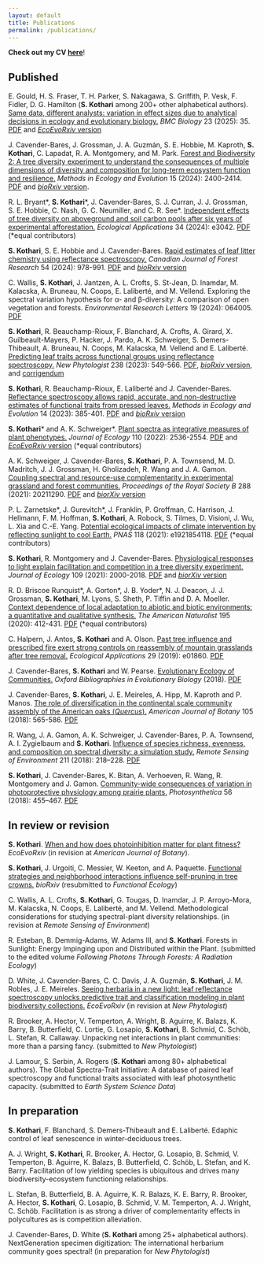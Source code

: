 ```yaml
---
layout: default
title: Publications
permalink: /publications/
---
```


__Check out my CV [here](/Documents/Kothari_CV3_GRAD8101_v3.pdf)__!

## Published

E. Gould, H. S. Fraser, T. H. Parker, S. Nakagawa, S. Griffith, P. Vesk, F. Fidler, D. G. Hamilton (__S. Kothari__ among 200+ other alphabetical authors). [Same data, different analysts: variation in effect sizes due to analytical decisions in ecology and evolutionary biology.](https://bmcbiol.biomedcentral.com/articles/10.1186/s12915-024-02101-x) *BMC Biology* 23 (2025): 35. [PDF](/Documents/Gouldetal2025BMCBio.pdf) and [*EcoEvoRxiv* version](https://ecoevorxiv.org/repository/view/6000/)

J. Cavender-Bares, J. Grossman, J. A. Guzmán, S. E. Hobbie, M. Kaproth, __S. Kothari__, C. Lapadat, R. A. Montgomery, and M. Park. [Forest and Biodiversity 2: A tree diversity experiment to understand the consequences of multiple dimensions of diversity and composition for long-term ecosystem function and resilience.](https://besjournals.onlinelibrary.wiley.com/doi/10.1111/2041-210X.14435) *Methods in Ecology and Evolution* 15 (2024): 2400-2414. [PDF](/Documents/CavenderBaresetal2024MEE.pdf) and [*bioRxiv* version](https://www.biorxiv.org/content/10.1101/2024.03.09.584227v1).

R. L. Bryant\*, __S. Kothari__\*, J. Cavender-Bares, S. J. Curran, J. J. Grossman, S. E. Hobbie, C. Nash, G. C. Neumiller, and C. R. See\*. [Independent effects of tree diversity on aboveground and soil carbon pools after six years of experimental afforestation.](https://esajournals.onlinelibrary.wiley.com/doi/abs/10.1002/eap.3042) *Ecological Applications* 34 (2024): e3042. [PDF](/Documents/Bryantetal2024EcolApps.pdf) (\*equal contributors)

__S. Kothari__, S. E. Hobbie and J. Cavender-Bares. [Rapid estimates of leaf litter chemistry using reflectance spectroscopy.](https://cdnsciencepub.com/doi/abs/10.1139/cjfr-2023-0280) *Canadian Journal of Forest Research* 54 (2024): 978-991. [PDF](/Documents/Kotharietal2024CJFR.pdf) and [*bioRxiv* version](https://www.biorxiv.org/content/10.1101/2023.11.27.568939v1)

C. Wallis, __S. Kothari__, J. Jantzen, A. L. Crofts, S. St-Jean, D. Inamdar, M. Kalacska, A. Bruneau, N. Coops, E. Laliberté, and M. Vellend. Exploring the spectral variation hypothesis for α- and β-diversity: A comparison of open vegetation and forests. *Environmental Research Letters* 19 (2024): 064005. [PDF](/Documents/WallisetalERL2024.pdf)

__S. Kothari__, R. Beauchamp-Rioux, F. Blanchard, A. Crofts, A. Girard, X. Guilbeault-Mayers, P. Hacker, J. Pardo, A. K. Schweiger, S. Demers-Thibeault, A. Bruneau, N. Coops, M. Kalacska, M. Vellend and E. Laliberté. [Predicting leaf traits across functional groups using reflectance spectroscopy.](https://nph.onlinelibrary.wiley.com/doi/10.1111/nph.18713) *New Phytologist* 238 (2023): 549-566. [PDF](/Documents/KotharietalNewPhyt2023.pdf), [*bioRxiv* version](https://www.biorxiv.org/content/10.1101/2022.07.01.498461), and [corrigendum](/Documents/Kotharietal2023NewPhyt_corrigendum.pdf)

__S. Kothari__, R. Beauchamp-Rioux, E. Laliberté and J. Cavender-Bares. [Reflectance spectroscopy allows rapid, accurate, and non-destructive estimates of functional traits from pressed leaves.](https://besjournals.onlinelibrary.wiley.com/doi/10.1111/2041-210X.13958) *Methods in Ecology and Evolution* 14 (2023): 385-401. [PDF](/Documents/KotharietalMEE2023.pdf) and [*bioRxiv* version](https://www.biorxiv.org/content/10.1101/2021.04.21.440856)

__S. Kothari__\* and A. K. Schweiger\*. [Plant spectra as integrative measures of plant phenotypes.](https://besjournals.onlinelibrary.wiley.com/doi/10.1111/1365-2745.13972) *Journal of Ecology* 110 (2022): 2536-2554. [PDF](/Documents/KothariSchweigerJEcol2022.pdf) and [*EcoEvoRxiv* version](https://ecoevorxiv.org/bfc5t/)  (\*equal contributors)

A. K. Schweiger, J. Cavender-Bares, __S. Kothari__, P. A. Townsend, M. D. Madritch, J. J. Grossman, H. Gholizadeh, R. Wang and J. A. Gamon. [Coupling spectral and resource-use complementarity in experimental grassland and forest communities.](https://royalsocietypublishing.org/doi/10.1098/rspb.2021.1290) _Proceedings of the Royal Society B_ 288 (2021): 20211290. [PDF](/Documents/SchweigeretalProcB2021.pdf) and [*biorXiv* version](https://www.biorxiv.org/content/10.1101/2020.04.24.060483v2)

P. L. Zarnetske\*, J. Gurevitch\*, J. Franklin, P. Groffman, C. Harrison, J. Hellmann, F. M. Hoffman, __S. Kothari__, A. Robock, S. Tilmes, D. Visioni, J. Wu, L. Xia and C.-E. Yang. [Potential ecological impacts of climate intervention by reflecting sunlight to cool Earth.](https://www.pnas.org/content/118/15/e1921854118) _PNAS_ 118 (2021): e1921854118. [PDF](/Documents/ZarnetskeetalPNAS2021.pdf) (\*equal contributors)

__S. Kothari__, R. Montgomery and J. Cavender-Bares. [Physiological responses to light explain facilitation and competition in a tree diversity experiment.](https://besjournals.onlinelibrary.wiley.com/doi/10.1111/1365-2745.13637) _Journal of Ecology_ 109 (2021): 2000-2018. [PDF](/Documents/KotharietalJEcol2021.pdf) and [*biorXiv* version](https://www.biorxiv.org/content/10.1101/845701v5)

R. D. Briscoe Runquist\*, A. Gorton\*, J. B. Yoder\*, N. J. Deacon, J. J. Grossman, __S. Kothari__, M. Lyons, S. Sheth, P. Tiffin and D. A. Moeller. [Context dependence of local adaptation to abiotic and biotic environments: a quantitative and qualitative synthesis.](https://www.journals.uchicago.edu/doi/pdfplus/10.1086/707322) _The American Naturalist_ 195 (2020): 412-431. [PDF](/Documents/RunquistetalAmNat2020.pdf) (\*equal contributors)

C. Halpern, J. Antos, __S. Kothari__ and A. Olson. [Past tree influence and prescribed fire exert strong controls on reassembly of mountain grasslands after tree removal.](https://esajournals.onlinelibrary.wiley.com/doi/10.1002/eap.1860) _Ecological Applications_ 29 (2019): e01860. [PDF](/Documents/HalpernetalEcoApps2019.pdf)

J. Cavender-Bares, __S. Kothari__ and W. Pearse. [Evolutionary Ecology of Communities.](http://www.oxfordbibliographies.com/view/document/obo-9780199941728/obo-9780199941728-0111.xml) _Oxford Bibliographies in Evolutionary Biology_ (2018). [PDF](/Documents/JCBetalOBEB2018.pdf)

J. Cavender-Bares, __S. Kothari__, J. E. Meireles, A. Hipp, M. Kaproth and P. Manos. [The role of diversification in the continental scale community assembly of the American oaks (_Quercus_).](https://bsapubs.onlinelibrary.wiley.com/doi/full/10.1002/ajb2.1049) _American Journal of Botany_ 105 (2018): 565-586. [PDF](/Documents/JCBetalAJB2018.pdf)

R. Wang, J. A. Gamon, A. K. Schweiger, J. Cavender-Bares, P. A. Townsend, A. I. Zygielbaum and __S. Kothari__. [Influence of species richness, evenness, and composition on spectral diversity: a simulation study.](https://www.sciencedirect.com/science/article/pii/S003442571830155X) _Remote Sensing of Environment_ 211 (2018): 218–228. [PDF](/Documents/WangetalRemSensEnv2018.pdf)

__S. Kothari__, J. Cavender-Bares, K. Bitan, A. Verhoeven, R. Wang, R. Montgomery and J. Gamon. [Community-wide consequences of variation in photoprotective physiology among prairie plants.](https://link.springer.com/article/10.1007/s11099-018-0777-9) _Photosynthetica_ 56 (2018): 455–467. [PDF](/Documents/KotharietalPhotosynthetica2018.pdf)

<!--- __S. Kothari__ [Characterization of a Family of Cubic Dynamical Systems.](https://lib.bsu.edu/beneficencepress/mathexchange/08-01/) _Ball State Undergraduate Mathematics Exchange_ (2011), 8(1): 25–36, 201. [PDF](Documents/KothariBSUME2011.pdf) --->

## In review or revision

__S. Kothari__. [When and how does photoinhibition matter for plant fitness?](https://ecoevorxiv.org/repository/view/3659/) *EcoEvoRxiv* (in revision at *American Journal of Botany*).

__S. Kothari__, J. Urgoiti, C. Messier, W. Keeton, and A. Paquette. [Functional strategies and neighborhood interactions influence self-pruning in tree crowns.](https://www.biorxiv.org/content/10.1101/2024.10.17.618957v1) *bioRxiv* (resubmitted to *Functional Ecology*)

C. Wallis, A. L. Crofts, __S. Kothari__, G. Tougas, D. Inamdar, J. P. Arroyo-Mora, M. Kalacska, N. Coops, E. Laliberté, and M. Vellend. Methodological considerations for studying spectral-plant diversity relationships. (in revision at *Remote Sensing of Environment*)

R. Esteban, B. Demmig-Adams, W. Adams III, and __S. Kothari__. Forests in Sunlight: Energy Impinging upon and Distributed within the Plant. (submitted to the edited volume *Following Photons Through Forests: A Radiation Ecology*)

D. White, J. Cavender-Bares, C. C. Davis, J. A. Guzmán, __S. Kothari__, J. M. Robles, J. E. Meireles. [Seeing herbaria in a new light: leaf reflectance spectroscopy unlocks predictive trait and classification modeling in plant biodiversity collections.](https://ecoevorxiv.org/repository/view/8529/) *EcoEvoRxiv* (in revision at *New Phytologist*)

R. Brooker, A. Hector, V. Temperton, A. Wright, B. Aguirre, K. Balazs, K. Barry, B. Butterfield, C. Lortie, G. Losapio, __S. Kothari__, B. Schmid, C. Schöb, L. Stefan, R. Callaway. Unpacking net interactions in plant communities: more than a parsing fancy. (submitted to *New Phytologist*)

J. Lamour, S. Serbin, A. Rogers (__S. Kothari__ among 80+ alphabetical authors). The Global Spectra-Trait Initiative: A database of paired leaf spectroscopy and functional traits associated with leaf photosynthetic capacity. (submitted to *Earth System Science Data*)

## In preparation

__S. Kothari__, F. Blanchard, S. Demers-Thibeault and E. Laliberté. Edaphic control of leaf senescence in winter-deciduous trees.

A. J. Wright, __S. Kothari__, R. Brooker, A. Hector, G. Losapio, B. Schmid, V. Temperton, B. Aguirre, K. Balazs, B. Butterfield, C. Schöb, L. Stefan, and K. Barry. Facilitation of low yielding species is ubiquitous and drives many biodiversity-ecosystem functioning relationships.

L. Stefan, B. Butterfield, B. A. Aguirre, K. R. Balazs, K. E. Barry, R. Brooker, A. Hector, __S. Kothari__, G. Losapio, B. Schmid, V. M. Temperton, A. J. Wright, C. Schöb. Facilitation is as strong a driver of complementarity effects in polycultures as is competition alleviation.

J. Cavender-Bares, D. White (__S. Kothari__ among 25+ alphabetical authors). NextGeneration specimen digitization: The international herbarium community goes spectral! (in preparation for *New Phytologist*)

